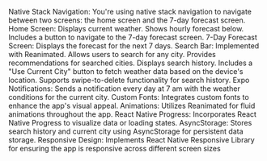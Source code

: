 Native Stack Navigation: You're using native stack navigation to navigate between two screens: the home screen and the 7-day forecast screen.
Home Screen:
Displays current weather.
Shows hourly forecast below.
Includes a button to navigate to the 7-day forecast screen.
7-Day Forecast Screen:
Displays the forecast for the next 7 days.
Search Bar:
Implemented with Reanimated.
Allows users to search for any city.
Provides recommendations for searched cities.
Displays search history.
Includes a "Use Current City" button to fetch weather data based on the device's location.
Supports swipe-to-delete functionality for search history.
Expo Notifications:
Sends a notification every day at 7 am with the weather conditions for the current city.
Custom Fonts: Integrates custom fonts to enhance the app's visual appeal.
Animations: Utilizes Reanimated for fluid animations throughout the app.
React Native Progress: Incorporates React Native Progress to visualize data or loading states.
AsyncStorage:
Stores search history and current city using AsyncStorage for persistent data storage.
Responsive Design: Implements React Native Responsive Library for ensuring the app is responsive across different screen sizes
